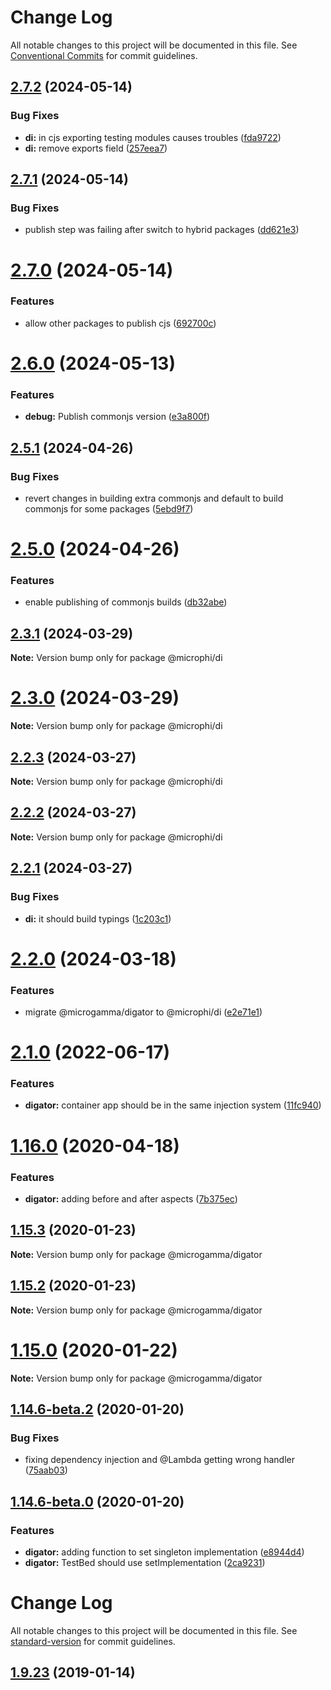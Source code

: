 # Change Log

All notable changes to this project will be documented in this file.
See [Conventional Commits](https://conventionalcommits.org) for commit guidelines.

## [2.7.2](https://github.com/microph1/microphi/compare/v2.7.1...v2.7.2) (2024-05-14)


### Bug Fixes

* **di:** in cjs exporting testing modules causes troubles ([fda9722](https://github.com/microph1/microphi/commit/fda972251d32dcf055837afb04d318dc76a72610))
* **di:** remove exports field ([257eea7](https://github.com/microph1/microphi/commit/257eea7b80190babccf4c46dde844c120735e425))





## [2.7.1](https://github.com/microph1/microphi/compare/v2.7.0...v2.7.1) (2024-05-14)


### Bug Fixes

* publish step was failing after switch to hybrid packages ([dd621e3](https://github.com/microph1/microphi/commit/dd621e356954de1a0f58cd6043c7e29a9a7c9743))





# [2.7.0](https://github.com/microph1/microphi/compare/v2.6.0...v2.7.0) (2024-05-14)


### Features

* allow other packages to publish cjs ([692700c](https://github.com/microph1/microphi/commit/692700c703db8105e51455b578adbcc2f8c0075f))





# [2.6.0](https://github.com/microph1/microphi/compare/v2.5.1...v2.6.0) (2024-05-13)


### Features

* **debug:** Publish commonjs version ([e3a800f](https://github.com/microph1/microphi/commit/e3a800f2aa73c4f30aacc282c00376f262624400))





## [2.5.1](https://github.com/microph1/microphi/compare/v2.5.0...v2.5.1) (2024-04-26)


### Bug Fixes

* revert changes in building extra commonjs and default to build commonjs for some packages ([5ebd9f7](https://github.com/microph1/microphi/commit/5ebd9f72ec43171495d709f09deaf507c08bfdc7))





# [2.5.0](https://github.com/microph1/microphi/compare/v2.4.0...v2.5.0) (2024-04-26)


### Features

* enable publishing of commonjs builds ([db32abe](https://github.com/microph1/microphi/commit/db32abe5c1680b83ecd886b382011d834ed2006f))





## [2.3.1](https://github.com/microph1/microphi/compare/v2.3.0...v2.3.1) (2024-03-29)

**Note:** Version bump only for package @microphi/di





# [2.3.0](https://github.com/microph1/microphi/compare/v2.2.3...v2.3.0) (2024-03-29)

**Note:** Version bump only for package @microphi/di





## [2.2.3](https://github.com/microph1/microphi/compare/v2.2.2...v2.2.3) (2024-03-27)

**Note:** Version bump only for package @microphi/di





## [2.2.2](https://github.com/microph1/microphi/compare/v2.2.1...v2.2.2) (2024-03-27)

**Note:** Version bump only for package @microphi/di





## [2.2.1](https://github.com/microph1/microphi/compare/v2.2.0...v2.2.1) (2024-03-27)


### Bug Fixes

* **di:** it should build typings ([1c203c1](https://github.com/microph1/microphi/commit/1c203c1dec314642cc2d86f1876ee3038cc216e6))





# [2.2.0](https://github.com/microph1/microphi/compare/v1.2.0...v2.2.0) (2024-03-18)


### Features

* migrate @microgamma/digator to @microphi/di ([e2e71e1](https://github.com/microph1/microphi/commit/e2e71e117411efdb6f2372fee086caaa31f0d234))





# [2.1.0](https://github.com/microgamma/microgamma/compare/v2.0.0...v2.1.0) (2022-06-17)


### Features

* **digator:** container app should be in the same injection system ([11fc940](https://github.com/microgamma/microgamma/commit/11fc9401bd3f7ed2c01fd027a36b528bad423b1d))





# [1.16.0](https://github.com/microgamma/microgamma/compare/v1.15.3...v1.16.0) (2020-04-18)


### Features

* **digator:** adding before and after aspects ([7b375ec](https://github.com/microgamma/microgamma/commit/7b375ecab6ab5413d2f7bc998c4d536d547decee))





## [1.15.3](https://github.com/davidecavaliere/-microgamma/compare/v1.15.2...v1.15.3) (2020-01-23)

**Note:** Version bump only for package @microgamma/digator





## [1.15.2](https://github.com/davidecavaliere/-microgamma/compare/v1.15.1...v1.15.2) (2020-01-23)

**Note:** Version bump only for package @microgamma/digator





# [1.15.0](https://github.com/davidecavaliere/-microgamma/compare/v1.14.6-beta.3...v1.15.0) (2020-01-22)

**Note:** Version bump only for package @microgamma/digator





## [1.14.6-beta.2](https://github.com/davidecavaliere/-microgamma/compare/v1.14.6-beta.1...v1.14.6-beta.2) (2020-01-20)


### Bug Fixes

* fixing dependency injection and @Lambda getting wrong handler ([75aab03](https://github.com/davidecavaliere/-microgamma/commit/75aab03be4acdf6ca91bd62d7b5b9a2a96a5795b))





## [1.14.6-beta.0](https://github.com/davidecavaliere/-microgamma/compare/v1.14.5...v1.14.6-beta.0) (2020-01-20)


### Features

* **digator:** adding function to set singleton implementation ([e8944d4](https://github.com/davidecavaliere/-microgamma/commit/e8944d4edfeeab7aa9967a3d9d6f817fb52cd4e3))
* **digator:** TestBed should use setImplementation ([2ca9231](https://github.com/davidecavaliere/-microgamma/commit/2ca92318f44ad7ca46478102fa445746ef820e05))





# Change Log

All notable changes to this project will be documented in this file. See [standard-version](https://github.com/conventional-changelog/standard-version) for commit guidelines.

<a name="1.9.23"></a>
## [1.9.23](https://github.com/davidecavaliere/apigator/compare/v0.0.3...v1.9.23) (2019-01-14)
